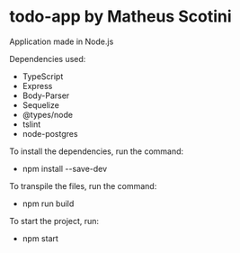 # todo-app by Matheus Scotini

Application made in Node.js

Dependencies used:
- TypeScript
- Express
- Body-Parser
- Sequelize
- @types/node
- tslint
- node-postgres

To install the dependencies, run the command: 
- npm install --save-dev

To transpile the files, run the command:
- npm run build

To start the project, run:
- npm start
